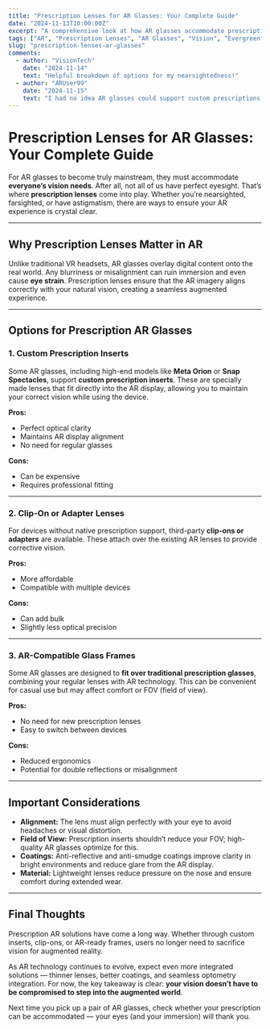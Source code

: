 ```yaml
---
title: "Prescription Lenses for AR Glasses: Your Complete Guide"
date: "2024-11-13T10:00:00Z"
excerpt: "A comprehensive look at how AR glasses accommodate prescription lenses and what you need to know for comfort and clarity."
tags: ["AR", "Prescription Lenses", "AR Glasses", "Vision", "Evergreen"]
slug: "prescription-lenses-ar-glasses"
comments:
  - author: "VisionTech"
    date: "2024-11-14"
    text: "Helpful breakdown of options for my nearsightedness!"
  - author: "ARUser99"
    date: "2024-11-15"
    text: "I had no idea AR glasses could support custom prescriptions this well."
---
```


# Prescription Lenses for AR Glasses: Your Complete Guide

For AR glasses to become truly mainstream, they must accommodate **everyone’s vision needs**. After all, not all of us have perfect eyesight. That’s where **prescription lenses** come into play. Whether you’re nearsighted, farsighted, or have astigmatism, there are ways to ensure your AR experience is crystal clear.

---

## Why Prescription Lenses Matter in AR

Unlike traditional VR headsets, AR glasses overlay digital content onto the real world. Any blurriness or misalignment can ruin immersion and even cause **eye strain**. Prescription lenses ensure that the AR imagery aligns correctly with your natural vision, creating a seamless augmented experience.

---

## Options for Prescription AR Glasses

### 1. Custom Prescription Inserts
Some AR glasses, including high-end models like **Meta Orion** or **Snap Spectacles**, support **custom prescription inserts**. These are specially made lenses that fit directly into the AR display, allowing you to maintain your correct vision while using the device.  

**Pros:**  
- Perfect optical clarity  
- Maintains AR display alignment  
- No need for regular glasses  

**Cons:**  
- Can be expensive  
- Requires professional fitting  

---

### 2. Clip-On or Adapter Lenses
For devices without native prescription support, third-party **clip-ons or adapters** are available. These attach over the existing AR lenses to provide corrective vision.  

**Pros:**  
- More affordable  
- Compatible with multiple devices  

**Cons:**  
- Can add bulk  
- Slightly less optical precision  

---

### 3. AR-Compatible Glass Frames
Some AR glasses are designed to **fit over traditional prescription glasses**, combining your regular lenses with AR technology. This can be convenient for casual use but may affect comfort or FOV (field of view).  

**Pros:**  
- No need for new prescription lenses  
- Easy to switch between devices  

**Cons:**  
- Reduced ergonomics  
- Potential for double reflections or misalignment  

---

## Important Considerations

- **Alignment:** The lens must align perfectly with your eye to avoid headaches or visual distortion.  
- **Field of View:** Prescription inserts shouldn’t reduce your FOV; high-quality AR glasses optimize for this.  
- **Coatings:** Anti-reflective and anti-smudge coatings improve clarity in bright environments and reduce glare from the AR display.  
- **Material:** Lightweight lenses reduce pressure on the nose and ensure comfort during extended wear.

---

## Final Thoughts

Prescription AR solutions have come a long way. Whether through custom inserts, clip-ons, or AR-ready frames, users no longer need to sacrifice vision for augmented reality.  

As AR technology continues to evolve, expect even more integrated solutions — thinner lenses, better coatings, and seamless optometry integration. For now, the key takeaway is clear: **your vision doesn’t have to be compromised to step into the augmented world**.

Next time you pick up a pair of AR glasses, check whether your prescription can be accommodated — your eyes (and your immersion) will thank you.

